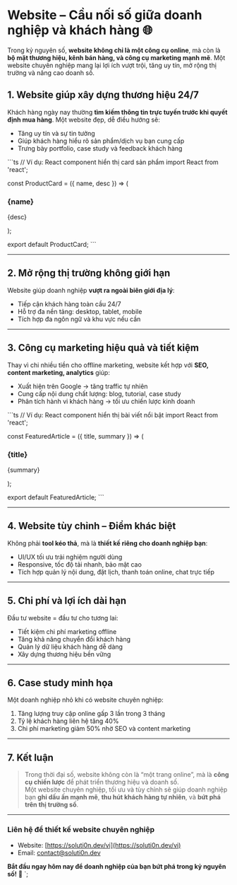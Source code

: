 

# Website – Cầu nối số giữa doanh nghiệp và khách hàng 🌐

Trong kỷ nguyên số, **website không chỉ là một công cụ online**, mà còn là **bộ mặt thương hiệu, kênh bán hàng, và công cụ marketing mạnh mẽ**. Một website chuyên nghiệp mang lại lợi ích vượt trội, tăng uy tín, mở rộng thị trường và nâng cao doanh số.


## 1. Website giúp xây dựng thương hiệu 24/7

Khách hàng ngày nay thường **tìm kiếm thông tin trực tuyến trước khi quyết định mua hàng**. Một website đẹp, dễ điều hướng sẽ:

- Tăng uy tín và sự tin tưởng
- Giúp khách hàng hiểu rõ sản phẩm/dịch vụ bạn cung cấp
- Trưng bày portfolio, case study và feedback khách hàng

\`\`\`ts
// Ví dụ: React component hiển thị card sản phẩm
import React from 'react';

const ProductCard = ({ name, desc }) => (

  <div className="product-card">
    <h3>{name}</h3>
    <p>{desc}</p>
  </div>
);

export default ProductCard;
\`\`\`

---

## 2. Mở rộng thị trường không giới hạn

Website giúp doanh nghiệp **vượt ra ngoài biên giới địa lý**:

- Tiếp cận khách hàng toàn cầu 24/7
- Hỗ trợ đa nền tảng: desktop, tablet, mobile
- Tích hợp đa ngôn ngữ và khu vực nếu cần

---

## 3. Công cụ marketing hiệu quả và tiết kiệm

Thay vì chi nhiều tiền cho offline marketing, website kết hợp với **SEO, content marketing, analytics** giúp:

- Xuất hiện trên Google → tăng traffic tự nhiên
- Cung cấp nội dung chất lượng: blog, tutorial, case study
- Phân tích hành vi khách hàng → tối ưu chiến lược kinh doanh

\`\`\`ts
// Ví dụ: React component hiển thị bài viết nổi bật
import React from 'react';

const FeaturedArticle = ({ title, summary }) => (

  <div className="featured-card">
    <h3>{title}</h3>
    <p>{summary}</p>
  </div>
);

export default FeaturedArticle;
\`\`\`

---

## 4. Website tùy chỉnh – Điểm khác biệt

Không phải **tool kéo thả**, mà là **thiết kế riêng cho doanh nghiệp bạn**:

- UI/UX tối ưu trải nghiệm người dùng
- Responsive, tốc độ tải nhanh, bảo mật cao
- Tích hợp quản lý nội dung, đặt lịch, thanh toán online, chat trực tiếp

---

## 5. Chi phí và lợi ích dài hạn

Đầu tư website = đầu tư cho tương lai:

- Tiết kiệm chi phí marketing offline
- Tăng khả năng chuyển đổi khách hàng
- Quản lý dữ liệu khách hàng dễ dàng
- Xây dựng thương hiệu bền vững

---

## 6. Case study minh họa

Một doanh nghiệp nhỏ khi có website chuyên nghiệp:

1. Tăng lượng truy cập online gấp 3 lần trong 3 tháng
2. Tỷ lệ khách hàng liên hệ tăng 40%
3. Chi phí marketing giảm 50% nhờ SEO và content marketing

---

## 7. Kết luận

> Trong thời đại số, website không còn là “một trang online”, mà là **công cụ chiến lược** để phát triển thương hiệu và doanh số.  
> Một website chuyên nghiệp, tối ưu và tùy chỉnh sẽ giúp doanh nghiệp bạn **ghi dấu ấn mạnh mẽ**, **thu hút khách hàng tự nhiên**, và **bứt phá trên thị trường số**.

---

### Liên hệ để thiết kế website chuyên nghiệp

- Website: [https://soluti0n.dev/vi](https://soluti0n.dev/vi)
- Email: contact@soluti0n.dev

**Bắt đầu ngay hôm nay để doanh nghiệp của bạn bứt phá trong kỷ nguyên số!** 🚀
`;
